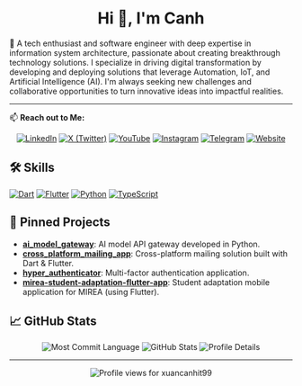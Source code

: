 <h1 align="center">Hi 👋, I'm Canh</h1>

🚀 A tech enthusiast and software engineer with deep expertise in information system architecture, passionate about creating breakthrough technology solutions. I specialize in driving digital transformation by developing and deploying solutions that leverage Automation, IoT, and Artificial Intelligence (AI). I'm always seeking new challenges and collaborative opportunities to turn innovative ideas into impactful realities.

---

📫 **Reach out to Me:**

<p align="center">
  <a href="https://linkedin.com/in/xuancanhit" target="_blank"><img alt="LinkedIn" src="https://img.shields.io/badge/linkedin-%230077B5.svg?&style=for-the-badge&logo=linkedin&logoColor=white" /></a>
  <a href="https://twitter.com/YOUR_X_USERNAME" target="_blank"><img alt="X (Twitter)" src="https://img.shields.io/badge/X-%23000000.svg?&style=for-the-badge&logo=x&logoColor=white" /></a>
  <a href="https://youtube.com/YOUR_YOUTUBE_CHANNEL" target="_blank"><img alt="YouTube" src="https://img.shields.io/badge/youtube-%23FF0000.svg?&style=for-the-badge&logo=youtube&logoColor=white" /></a>
  <a href="https://instagram.com/YOUR_INSTAGRAM_USERNAME" target="_blank"><img alt="Instagram" src="https://img.shields.io/badge/instagram-%23E4405F.svg?&style=for-the-badge&logo=instagram&logoColor=white" /></a>
  <a href="https://t.me/YOUR_TELEGRAM_USERNAME" target="_blank"><img alt="Telegram" src="https://img.shields.io/badge/telegram-%232CA5E0.svg?&style=for-the-badge&logo=telegram&logoColor=white" /></a>
  <a href="https://YOUR_WEBSITE_URL" target="_blank"><img alt="Website" src="https://img.shields.io/badge/Website-FF4500.svg?&style=for-the-badge&logo=google-chrome&logoColor=white" /></a>
  </p>

## 🛠️ Skills

<p align="left">
  <a href="https://dart.dev" target="_blank" rel="noreferrer"><img src="https://img.shields.io/badge/-Dart-0175C2?style=flat-square&logo=dart&logoColor=white" alt="Dart"/></a>
  <a href="https://flutter.dev" target="_blank" rel="noreferrer"><img src="https://img.shields.io/badge/-Flutter-02569B?style=flat-square&logo=flutter&logoColor=white" alt="Flutter"/></a>
  <a href="https://www.python.org" target="_blank" rel="noreferrer"><img src="https://img.shields.io/badge/-Python-3776AB?style=flat-square&logo=python&logoColor=white" alt="Python"/></a>
  <a href="https://www.typescriptlang.org" target="_blank" rel="noreferrer"><img src="https://img.shields.io/badge/-TypeScript-3178C6?style=flat-square&logo=typescript&logoColor=white" alt="TypeScript"/></a>
  </p>

## 📌 Pinned Projects
- **[ai_model_gateway](https://github.com/xuancanhit99/ai_model_gateway)**: AI model API gateway developed in Python.
- **[cross_platform_mailing_app](https://github.com/xuancanhit99/cross_platform_mailing_app)**: Cross-platform mailing solution built with Dart & Flutter.
- **[hyper_authenticator](https://github.com/xuancanhit99/hyper_authenticator)**: Multi-factor authentication application.
- **[mirea-student-adaptation-flutter-app](https://github.com/xuancanhit99/mirea-student-adaptation-flutter-app)**: Student adaptation mobile application for MIREA (using Flutter).

## 📈 GitHub Stats

<p align="center">
  <img src="http://github-profile-summary-cards.vercel.app/api/cards/most-commit-language?username=xuancanhit99&theme=github_dark" alt="Most Commit Language"/>
  <img src="http://github-profile-summary-cards.vercel.app/api/cards/stats?username=xuancanhit99&theme=github_dark" alt="GitHub Stats"/>
  <img src="https://github-profile-summary-cards.vercel.app/api/cards/profile-details?username=xuancanhit99&theme=github_dark" alt="Profile Details"/>
</p>

---
<p align="center">
  <img src="https://komarev.com/ghpvc/?username=xuancanhit99&label=Profile%20views&color=0e75b6&style=flat" alt="Profile views for xuancanhit99" />
</p>
